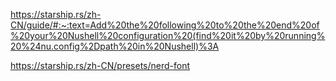 https://starship.rs/zh-CN/guide/#:~:text=Add%20the%20following%20to%20the%20end%20of%20your%20Nushell%20configuration%20(find%20it%20by%20running%20%24nu.config%2Dpath%20in%20Nushell)%3A

https://starship.rs/zh-CN/presets/nerd-font
